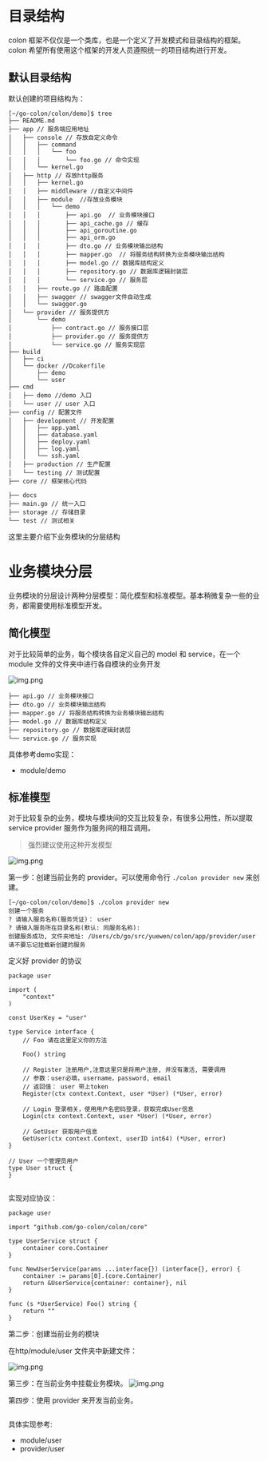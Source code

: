# 目录结构

colon 框架不仅仅是一个类库，也是一个定义了开发模式和目录结构的框架。 colon 希望所有使用这个框架的开发人员遵照统一的项目结构进行开发。

## 默认目录结构
默认创建的项目结构为：

```
[~/go-colon/colon/demo]$ tree
├── README.md
├── app // 服务端应用地址
│   ├── console // 存放自定义命令
│   │   ├── command 
│   │   │   └── foo
│   │   │       └── foo.go // 命令实现
│   │   └── kernel.go
│   ├── http // 存放http服务
│   │   ├── kernel.go
│   │   ├── middleware //自定义中间件
│   │   ├── module  //存放业务模块
│   │   │   └── demo 
│   │   │       ├── api.go  // 业务模块接口
│   │   │       ├── api_cache.go // 缓存
│   │   │       ├── api_goroutine.go 
│   │   │       ├── api_orm.go
│   │   │       ├── dto.go // 业务模块输出结构
│   │   │       ├── mapper.go  // 将服务结构转换为业务模块输出结构
│   │   │       ├── model.go // 数据库结构定义
│   │   │       ├── repository.go // 数据库逻辑封装层
│   │   │       └── service.go // 服务层
│   │   ├── route.go // 路由配置
│   │   ├── swagger // swagger文件自动生成
│   │   └── swagger.go
│   └── provider // 服务提供方
│       └── demo
│           ├── contract.go // 服务接口层
│           ├── provider.go // 服务提供方
│           └── service.go // 服务实现层
├── build
│   ├── ci
│   └── docker //Dcokerfile
│       ├── demo
│       └── user
├── cmd 
│   ├── demo //demo 入口
│   └── user // user 入口
├── config // 配置文件
│   ├── development // 开发配置
│   │   ├── app.yaml
│   │   ├── database.yaml
│   │   ├── deploy.yaml
│   │   ├── log.yaml
│   │   └── ssh.yaml
│   ├── production // 生产配置
│   └── testing // 测试配置
├── core // 框架核心代码

├── docs
├── main.go // 统一入口
├── storage // 存储目录
└── test // 测试相关

```

这里主要介绍下业务模块的分层结构

# 业务模块分层

业务模块的分层设计两种分层模型：简化模型和标准模型。基本稍微复杂一些的业务，都需要使用标准模型开发。

## 简化模型

对于比较简单的业务，每个模块各自定义自己的 model 和 service，在一个 module 文件的文件夹中进行各自模块的业务开发

![img.png](../image/img.png)

```
├── api.go // 业务模块接口
├── dto.go // 业务模块输出结构
├── mapper.go // 将服务结构转换为业务模块输出结构
├── model.go // 数据库结构定义
├── repository.go // 数据库逻辑封装层
└── service.go // 服务实现
```
具体参考demo实现：
- module/demo

## 标准模型

对于比较复杂的业务，模块与模块间的交互比较复杂，有很多公用性，所以提取 service provider 服务作为服务间的相互调用。
> 强烈建议使用这种开发模型

![img.png](../image/img2.png)


第一步：创建当前业务的 provider。可以使用命令行 `./colon provider new` 来创建。
```shell
[~/go-colon/colon/demo]$ ./colon provider new
创建一个服务
? 请输入服务名称(服务凭证)： user
? 请输入服务所在目录名称(默认: 同服务名称): 
创建服务成功, 文件夹地址: /Users/cb/go/src/yuewen/colon/app/provider/user
请不要忘记挂载新创建的服务

```

定义好 provider 的协议

```golang
package user

import (
	"context"
)

const UserKey = "user"

type Service interface {
	// Foo 请在这里定义你的方法
	
	Foo() string

	// Register 注册用户,注意这里只是将用户注册, 并没有激活, 需要调用
	// 参数：user必填，username，password, email
	// 返回值： user 带上token
	Register(ctx context.Context, user *User) (*User, error)

	// Login 登录相关，使用用户名密码登录，获取完成User信息
	Login(ctx context.Context, user *User) (*User, error)

	// GetUser 获取用户信息
	GetUser(ctx context.Context, userID int64) (*User, error)
}

// User 一个管理员用户
type User struct {
}


```

实现对应协议：

```
package user

import "github.com/go-colon/colon/core"

type UserService struct {
	container core.Container
}

func NewUserService(params ...interface{}) (interface{}, error) {
	container := params[0].(core.Container)
	return &UserService{container: container}, nil
}

func (s *UserService) Foo() string {
    return ""
}

```

第二步：创建当前业务的模块

在http/module/user 文件夹中新建文件：

![img.png](../image/user.png)

第三步：在当前业务中挂载业务模块。
![img.png](../image/api_route_register.png)

第四步：使用 provider 来开发当前业务。

``` golang

```

具体实现参考:
- module/user
- provider/user
